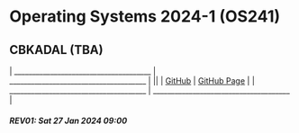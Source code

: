 ---
---
# Operating Systems 2024-1 (OS241)

## CBKADAL (TBA)

| ______________________________________ | ______________________________________ |
||
| [GitHub](https://github.com/cbkadal/os241/) | [GitHub Page](https://cbkadal.github.io/os241/) |
| ______________________________________ | ______________________________________ |

##### REV01: Sat 27 Jan 2024 09:00
